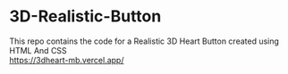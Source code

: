 # 3D-Realistic-Button
This repo contains the code for a Realistic 3D Heart Button created using HTML And CSS
<br>
https://3dheart-mb.vercel.app/
